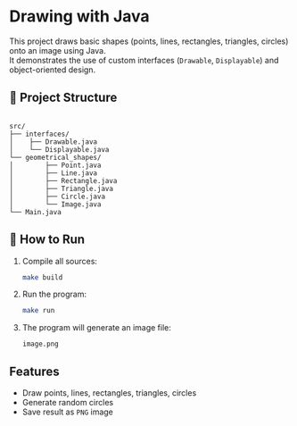 # Drawing with Java

This project draws basic shapes (points, lines, rectangles, triangles, circles) onto an image using Java.  
It demonstrates the use of custom interfaces (`Drawable`, `Displayable`) and object-oriented design.

## 📂 Project Structure
```

src/
├── interfaces/
│    ├── Drawable.java
│    └── Displayable.java
└── geometrical_shapes/
│        ├── Point.java
│        ├── Line.java
│        ├── Rectangle.java
│        ├── Triangle.java
│        ├── Circle.java
│        └── Image.java
└── Main.java

````

## 🚀 How to Run
1. Compile all sources:
   ```bash
   make build
   ```

2. Run the program:

   ```bash
   make run
   ```

3. The program will generate an image file:

   ```
   image.png
   ```

##  Features

* Draw points, lines, rectangles, triangles, circles
* Generate random circles
* Save result as `PNG` image
